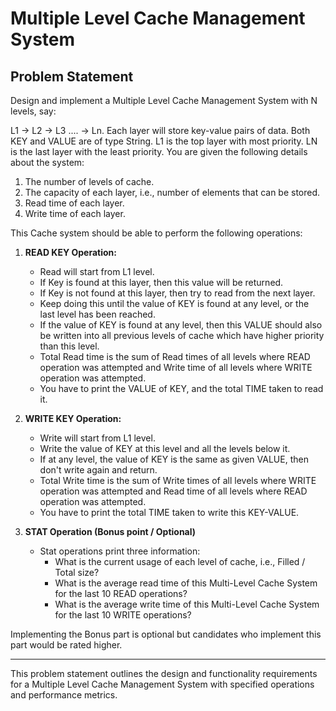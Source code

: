 # Multiple Level Cache Management System

## Problem Statement

Design and implement a Multiple Level Cache Management System with N levels, say:

L1 -> L2 -> L3 .... -> Ln. Each layer will store key-value pairs of data. Both KEY and VALUE are of type String. L1 is the top layer with most priority. LN is the last layer with the least priority. You are given the following details about the system:

1. The number of levels of cache.
2. The capacity of each layer, i.e., number of elements that can be stored.
3. Read time of each layer.
4. Write time of each layer.

This Cache system should be able to perform the following operations:

1. **READ KEY Operation:**
   - Read will start from L1 level.
   - If Key is found at this layer, then this value will be returned.
   - If Key is not found at this layer, then try to read from the next layer.
   - Keep doing this until the value of KEY is found at any level, or the last level has been reached.
   - If the value of KEY is found at any level, then this VALUE should also be written into all previous levels of cache which have higher priority than this level.
   - Total Read time is the sum of Read times of all levels where READ operation was attempted and Write time of all levels where WRITE operation was attempted.
   - You have to print the VALUE of KEY, and the total TIME taken to read it.

2. **WRITE KEY Operation:**
   - Write will start from L1 level.
   - Write the value of KEY at this level and all the levels below it.
   - If at any level, the value of KEY is the same as given VALUE, then don't write again and return.
   - Total Write time is the sum of Write times of all levels where WRITE operation was attempted and Read time of all levels where READ operation was attempted.
   - You have to print the total TIME taken to write this KEY-VALUE.

3. **STAT Operation (Bonus point / Optional)**
   - Stat operations print three information:
      - What is the current usage of each level of cache, i.e., Filled / Total size?
      - What is the average read time of this Multi-Level Cache System for the last 10 READ operations?
      - What is the average write time of this Multi-Level Cache System for the last 10 WRITE operations?

Implementing the Bonus part is optional but candidates who implement this part would be rated higher.

---

This problem statement outlines the design and functionality requirements for a Multiple Level Cache Management System with specified operations and performance metrics.
